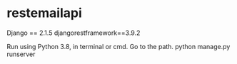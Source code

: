 # restemailapi
Django == 2.1.5
djangorestframework==3.9.2

Run using Python 3.8, in terminal or cmd. Go to the path.
python manage.py runserver

